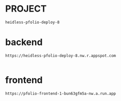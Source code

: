 
# PROJECT
```
heidless-pfolio-deploy-8

```

# backend
```
https://heidless-pfolio-deploy-8.nw.r.appspot.com


```

# frontend
```
https://pfolio-frontend-1-bun63gfm5a-nw.a.run.app

```